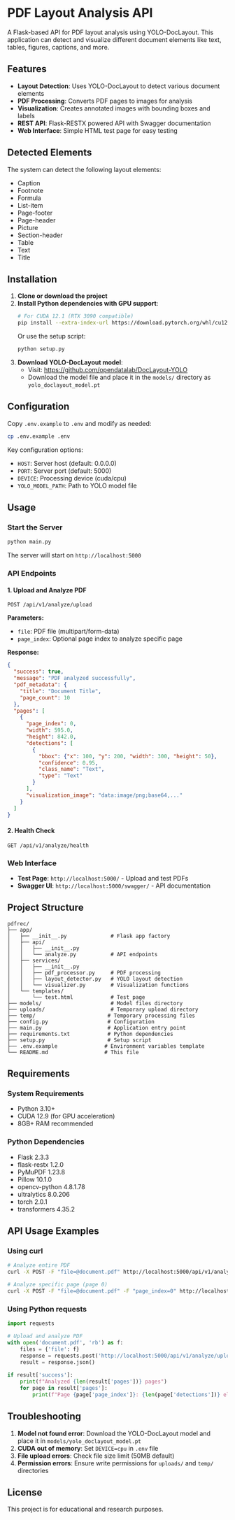 # PDF Layout Analysis API

A Flask-based API for PDF layout analysis using YOLO-DocLayout. This application can detect and visualize different document elements like text, tables, figures, captions, and more.

## Features

- **Layout Detection**: Uses YOLO-DocLayout to detect various document elements
- **PDF Processing**: Converts PDF pages to images for analysis
- **Visualization**: Creates annotated images with bounding boxes and labels
- **REST API**: Flask-RESTX powered API with Swagger documentation
- **Web Interface**: Simple HTML test page for easy testing

## Detected Elements

The system can detect the following layout elements:
- Caption
- Footnote
- Formula
- List-item
- Page-footer
- Page-header
- Picture
- Section-header
- Table
- Text
- Title

## Installation

1. **Clone or download the project**
2. **Install Python dependencies with GPU support**:
   ```bash
   # For CUDA 12.1 (RTX 3090 compatible)
   pip install --extra-index-url https://download.pytorch.org/whl/cu121 -r requirements.txt
   ```
   Or use the setup script:
   ```bash
   python setup.py
   ```
3. **Download YOLO-DocLayout model**:
   - Visit: https://github.com/opendatalab/DocLayout-YOLO
   - Download the model file and place it in the `models/` directory as `yolo_doclayout_model.pt`

## Configuration

Copy `.env.example` to `.env` and modify as needed:

```bash
cp .env.example .env
```

Key configuration options:
- `HOST`: Server host (default: 0.0.0.0)
- `PORT`: Server port (default: 5000)
- `DEVICE`: Processing device (cuda/cpu)
- `YOLO_MODEL_PATH`: Path to YOLO model file

## Usage

### Start the Server

```bash
python main.py
```

The server will start on `http://localhost:5000`

### API Endpoints

#### 1. Upload and Analyze PDF
```
POST /api/v1/analyze/upload
```

**Parameters:**
- `file`: PDF file (multipart/form-data)
- `page_index`: Optional page index to analyze specific page

**Response:**
```json
{
  "success": true,
  "message": "PDF analyzed successfully",
  "pdf_metadata": {
    "title": "Document Title",
    "page_count": 10
  },
  "pages": [
    {
      "page_index": 0,
      "width": 595.0,
      "height": 842.0,
      "detections": [
        {
          "bbox": {"x": 100, "y": 200, "width": 300, "height": 50},
          "confidence": 0.95,
          "class_name": "Text",
          "type": "Text"
        }
      ],
      "visualization_image": "data:image/png;base64,..."
    }
  ]
}
```

#### 2. Health Check
```
GET /api/v1/analyze/health
```

### Web Interface

- **Test Page**: `http://localhost:5000/` - Upload and test PDFs
- **Swagger UI**: `http://localhost:5000/swagger/` - API documentation

## Project Structure

```
pdfrec/
├── app/
│   ├── __init__.py              # Flask app factory
│   ├── api/
│   │   ├── __init__.py
│   │   └── analyze.py           # API endpoints
│   ├── services/
│   │   ├── __init__.py
│   │   ├── pdf_processor.py     # PDF processing
│   │   ├── layout_detector.py   # YOLO layout detection
│   │   └── visualizer.py        # Visualization functions
│   └── templates/
│       └── test.html            # Test page
├── models/                      # Model files directory
├── uploads/                     # Temporary upload directory
├── temp/                       # Temporary processing files
├── config.py                   # Configuration
├── main.py                     # Application entry point
├── requirements.txt            # Python dependencies
├── setup.py                    # Setup script
├── .env.example               # Environment variables template
└── README.md                  # This file
```

## Requirements

### System Requirements
- Python 3.10+
- CUDA 12.9 (for GPU acceleration)
- 8GB+ RAM recommended

### Python Dependencies
- Flask 2.3.3
- flask-restx 1.2.0
- PyMuPDF 1.23.8
- Pillow 10.1.0
- opencv-python 4.8.1.78
- ultralytics 8.0.206
- torch 2.0.1
- transformers 4.35.2

## API Usage Examples

### Using curl
```bash
# Analyze entire PDF
curl -X POST -F "file=@document.pdf" http://localhost:5000/api/v1/analyze/upload

# Analyze specific page (page 0)
curl -X POST -F "file=@document.pdf" -F "page_index=0" http://localhost:5000/api/v1/analyze/upload
```

### Using Python requests
```python
import requests

# Upload and analyze PDF
with open('document.pdf', 'rb') as f:
    files = {'file': f}
    response = requests.post('http://localhost:5000/api/v1/analyze/upload', files=files)
    result = response.json()
    
if result['success']:
    print(f"Analyzed {len(result['pages'])} pages")
    for page in result['pages']:
        print(f"Page {page['page_index']}: {len(page['detections'])} elements detected")
```

## Troubleshooting

1. **Model not found error**: Download the YOLO-DocLayout model and place it in `models/yolo_doclayout_model.pt`
2. **CUDA out of memory**: Set `DEVICE=cpu` in `.env` file
3. **File upload errors**: Check file size limit (50MB default)
4. **Permission errors**: Ensure write permissions for `uploads/` and `temp/` directories

## License

This project is for educational and research purposes.